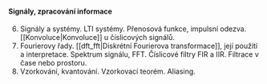 #### Signály, zpracování informace  

6. Signály a systémy. LTI systémy. Přenosová funkce, impulsní odezva. [[Konvoluce|Konvoluce]] u číslicových signálů.  
7. Fourierovy řady. [[dft_fft|Diskrétní Fourierova transformace]], její použití a interpretace. Spektrum signálu, FFT. Číslicové filtry FIR a IIR. Filtrace v čase nebo prostoru. 
8. Vzorkování, kvantování. Vzorkovací teorém. Aliasing. 